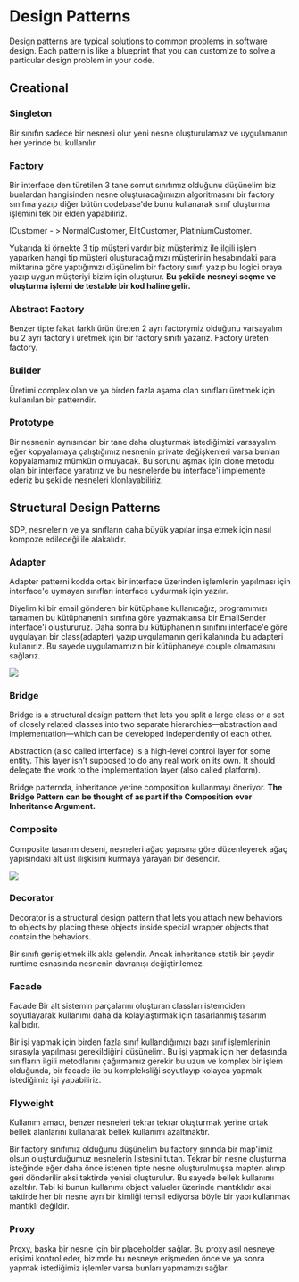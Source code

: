 # Design Patterns

Design patterns are typical solutions to common problems in software design. Each pattern is like a blueprint that you can customize to solve a particular design problem in your code. 

## Creational

### Singleton

Bir sınıfın sadece bir nesnesi olur yeni nesne oluşturulamaz ve uygulamanın her yerinde bu kullanılır.

### Factory

Bir interface den türetilen 3 tane somut sınıfımız olduğunu düşünelim biz bunlardan hangisinden nesne oluşturacağımızın algoritmasını bir factory sınıfına yazıp diğer bütün codebase'de bunu kullanarak sınıf oluşturma işlemini tek bir elden yapabiliriz.


ICustomer - > NormalCustomer, ElitCustomer, PlatiniumCustomer.

Yukarıda ki örnekte 3 tip müşteri vardır biz müşterimiz ile ilgili işlem yaparken hangi tip müşteri oluşturacağımızı müşterinin hesabındaki para miktarına göre yaptığımızı düşünelim bir factory sınıfı yazıp bu logici oraya yazıp uygun müşteriyi bizim için oluşturur. **Bu şekilde nesneyi seçme ve oluşturma işlemi de testable bir kod haline gelir.**


###  Abstract Factory

Benzer tipte fakat farklı ürün üreten 2 ayrı factorymiz olduğunu varsayalım bu 2 ayrı factory'i üretmek için bir factory sınıfı yazarız. Factory üreten factory.

### Builder

Üretimi complex olan ve ya birden fazla aşama olan sınıfları üretmek için kullanılan bir patterndir.

### Prototype

Bir nesnenin aynısından bir tane daha oluşturmak istediğimizi varsayalım eğer kopyalamaya çalıştığımız nesnenin private değişkenleri varsa bunları kopyalamamız
mümkün olmuyacak. Bu sorunu aşmak için clone metodu olan bir interface yaratırız ve bu nesnelerde bu interface'i implemente ederiz bu şekilde nesneleri klonlayabiliriz.


## Structural Design Patterns

SDP, nesnelerin ve ya sınıfların daha büyük yapılar inşa etmek için nasıl kompoze edileceği ile alakalıdır.


### Adapter

Adapter patterni kodda ortak bir interface üzerinden işlemlerin yapılması için interface'e uymayan sınıfları interface uydurmak için yazılır.

Diyelim ki bir email gönderen bir kütüphane kullanıcağız, programımızı tamamen bu kütüphanenin sınıfına göre yazmaktansa bir EmailSender interface'i oluştururuz. Daha sonra bu kütüphanenin sınıfını interface'e göre uygulayan bir class(adapter) yazıp uygulamanın geri kalanında bu adapteri kullanırız.
Bu sayede uygulamamızın bir kütüphaneye couple olmamasını sağlarız.

![](https://camo.githubusercontent.com/53c4558d66ea643aa6bbf83ffafc51e0042defaf/68747470733a2f2f6f62736f6c657465646576656c6f7065722e66696c65732e776f726470726573732e636f6d2f323031322f30392f68662d616461707465722e6a7067)


### Bridge

Bridge is a structural design pattern that lets you split a large class or a set of closely related classes into two separate hierarchies—abstraction and implementation—which can be developed independently of each other.

Abstraction (also called interface) is a high-level control layer for some entity. This layer isn’t supposed to do any real work on its own. It should delegate the work to the implementation layer (also called platform).

Bridge patternda, inheritance yerine composition kullanmayı öneriyor.
**The Bridge Pattern can be thought of as part if the Composition over Inheritance Argument.**

### Composite

Composite tasarım deseni, nesneleri ağaç yapısına göre düzenleyerek ağaç yapısındaki alt üst ilişkisini kurmaya yarayan bir desendir.

![](https://raw.githubusercontent.com/yusufyilmazfr/tasarim-desenleri-turkce-kaynak/master/images/composite-uml.png)


### Decorator

Decorator is a structural design pattern that lets you attach new behaviors to objects by placing these objects inside special wrapper objects that contain the behaviors.

Bir sınıfı genişletmek ilk akla gelendir. Ancak inheritance statik bir şeydir runtime esnasında nesnenin davranışı değiştirilemez.

### Facade

Facade Bir alt sistemin parçalarını oluşturan classları istemciden soyutlayarak kullanımı daha da kolaylaştırmak için tasarlanmış tasarım kalıbıdır.

Bir işi yapmak için birden fazla sınıf kullandığımızı bazı sınıf işlemlerinin sırasıyla yapılması gerekildiğini düşünelim. Bu işi yapmak için her defasında sınıfların ilgili metodlarını çağırmamız gerekir bu uzun ve komplex bir işlem olduğunda, bir facade ile bu kompleksliği soyutlayıp kolayca yapmak istediğimiz işi yapabiliriz.

### Flyweight

Kullanım amacı, benzer nesneleri tekrar tekrar oluşturmak yerine ortak bellek alanlarını kullanarak bellek kullanımı azaltmaktır.

Bir factory sınıfımız olduğunu düşünelim bu factory sınında bir map'imiz olsun oluşturduğumuz nesnelerin listesini tutan. Tekrar bir nesne oluşturma isteğinde eğer daha önce istenen tipte nesne oluşturulmuşsa mapten alınıp geri dönderilir aksi taktirde yenisi oluşturulur. Bu sayede bellek kullanımı azaltılır. Tabi ki bunun kullanımı object valueler üzerinde mantıklıdır aksi taktirde her bir nesne ayrı bir kimliği temsil ediyorsa böyle bir yapı kullanmak mantıklı değildir.

### Proxy

Proxy, başka bir nesne için bir placeholder sağlar. Bu proxy asıl nesneye erişimi kontrol eder,  bizimde bu nesneye erişmeden önce ve ya sonra yapmak istediğimiz işlemler varsa bunları yapmamızı sağlar. 